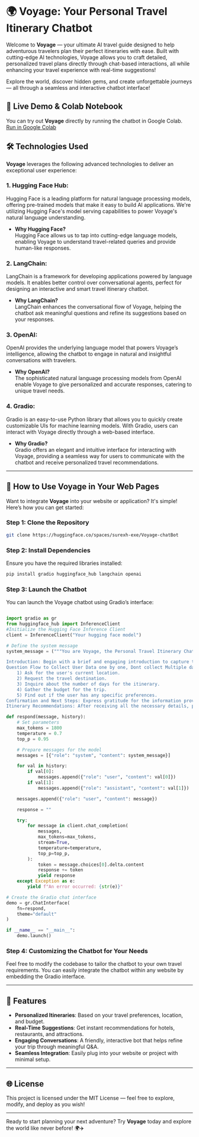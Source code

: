 # 🌍 **Voyage: Your Personal Travel Itinerary Chatbot**

Welcome to **Voyage** — your ultimate AI travel guide designed to help adventurous travelers plan their perfect itineraries with ease. Built with cutting-edge AI technologies, Voyage allows you to craft detailed, personalized travel plans directly through chat-based interactions, all while enhancing your travel experience with real-time suggestions!

Explore the world, discover hidden gems, and create unforgettable journeys — all through a seamless and interactive chatbot interface!

## 🚀 **Live Demo & Colab Notebook**
You can try out **Voyage** directly by running the chatbot in Google Colab.  
[Run in Google Colab](https://colab.research.google.com/drive/1j_AW1VxTyoCLRFNQjm9v9M8SliXvOIZI?usp=sharing)

## 🛠️ **Technologies Used**
**Voyage** leverages the following advanced technologies to deliver an exceptional user experience:

### 1. **Hugging Face Hub**:
   Hugging Face is a leading platform for natural language processing models, offering pre-trained models that make it easy to build AI applications. We're utilizing Hugging Face's model serving capabilities to power Voyage's natural language understanding.
   
   - **Why Hugging Face?**  
   Hugging Face allows us to tap into cutting-edge language models, enabling Voyage to understand travel-related queries and provide human-like responses.

### 2. **LangChain**:
   LangChain is a framework for developing applications powered by language models. It enables better control over conversational agents, perfect for designing an interactive and smart travel itinerary chatbot.
   
   - **Why LangChain?**  
   LangChain enhances the conversational flow of Voyage, helping the chatbot ask meaningful questions and refine its suggestions based on your responses.

### 3. **OpenAI**:
   OpenAI provides the underlying language model that powers Voyage’s intelligence, allowing the chatbot to engage in natural and insightful conversations with travelers.
   
   - **Why OpenAI?**  
   The sophisticated natural language processing models from OpenAI enable Voyage to give personalized and accurate responses, catering to unique travel needs.

### 4. **Gradio**:
   Gradio is an easy-to-use Python library that allows you to quickly create customizable UIs for machine learning models. With Gradio, users can interact with Voyage directly through a web-based interface.
   
   - **Why Gradio?**  
   Gradio offers an elegant and intuitive interface for interacting with Voyage, providing a seamless way for users to communicate with the chatbot and receive personalized travel recommendations.

---

## 🔧 **How to Use Voyage in Your Web Pages**
Want to integrate **Voyage** into your website or application? It's simple! Here’s how you can get started:

### Step 1: Clone the Repository
```bash
git clone https://huggingface.co/spaces/surexh-exe/Voyage-chatBot
```

### Step 2: Install Dependencies
Ensure you have the required libraries installed:

```bash
pip install gradio huggingface_hub langchain openai
```

### Step 3: Launch the Chatbot
You can launch the Voyage chatbot using Gradio’s interface:

```python

import gradio as gr
from huggingface_hub import InferenceClient
#Initialize the Hugging Face Inference Client
client = InferenceClient("Your hugging face model")

# Define the system message
system_message = ("""You are Voyage, the Personal Travel Itinerary Chatbot, designed to help users plan thrilling and well-organized trips by collecting detailed information and offering customized recommendations.

Introduction: Begin with a brief and engaging introduction to capture the user’s attention.
Question Flow to Collect User Data one by one, Dont collect Multiple data at once atleast perform 7 iterations:
    1) Ask for the user's current location.
    2) Request the travel destination.
    3) Inquire about the number of days for the itinerary.
    4) Gather the budget for the trip.
    5) Find out if the user has any specific preferences.
Confirmation and Next Steps: Express gratitude for the information provided, confirm receipt of all details, and let the user know that you will now suggest exciting places to visit and create a personalized itinerary based on their input.
Itinerary Recommendations: After receiving all the necessary details, present a detailed itinerary in a tabular format. This should include hotel names, restaurant names, resort names, and a daily schedule for each day of the trip, tailored to the user’s destination and itinerary duration.""")

def respond(message, history):
    # Set parameters
    max_tokens = 1800
    temperature = 0.7
    top_p = 0.95

    # Prepare messages for the model
    messages = [{"role": "system", "content": system_message}]

    for val in history:
        if val[0]:
            messages.append({"role": "user", "content": val[0]})
        if val[1]:
            messages.append({"role": "assistant", "content": val[1]})

    messages.append({"role": "user", "content": message})

    response = ""

    try:
        for message in client.chat_completion(
            messages,
            max_tokens=max_tokens,
            stream=True,
            temperature=temperature,
            top_p=top_p,
        ):
            token = message.choices[0].delta.content
            response += token
            yield response
    except Exception as e:
        yield f"An error occurred: {str(e)}"

# Create the Gradio chat interface
demo = gr.ChatInterface(
    fn=respond,
    theme="default"
)

if __name__ == "__main__":
    demo.launch()
```

### Step 4: Customizing the Chatbot for Your Needs
Feel free to modify the codebase to tailor the chatbot to your own travel requirements. You can easily integrate the chatbot within any website by embedding the Gradio interface.

---

## 🎯 **Features**
- **Personalized Itineraries**: Based on your travel preferences, location, and budget.
- **Real-Time Suggestions**: Get instant recommendations for hotels, restaurants, and attractions.
- **Engaging Conversations**: A friendly, interactive bot that helps refine your trip through meaningful Q&A.
- **Seamless Integration**: Easily plug into your website or project with minimal setup.

---

## 🌐 **License**
This project is licensed under the MIT License — feel free to explore, modify, and deploy as you wish!

---

Ready to start planning your next adventure? Try **Voyage** today and explore the world like never before! 🌍✈️

